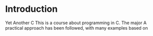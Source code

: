 # Introduction

Yet Another C 
This is a course about programming in C. The major
A practical approach has been followed, with
many examples based on 
